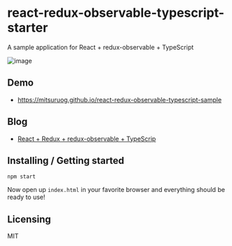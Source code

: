 # react-redux-observable-typescript-starter

A sample application for React + redux-observable + TypeScript

![image](./images/image01.png)

## Demo

- https://mitsuruog.github.io/react-redux-observable-typescript-sample

## Blog

- [React \+ Redux \+ redux\-observable \+ TypeScrip](https://blog.mitsuruog.info/2018/03/react-redux-observable-typescript)

## Installing / Getting started
   
```
npm start 
```

Now open up `index.html` in your favorite browser and everything should be ready to use!
## Licensing

MIT
